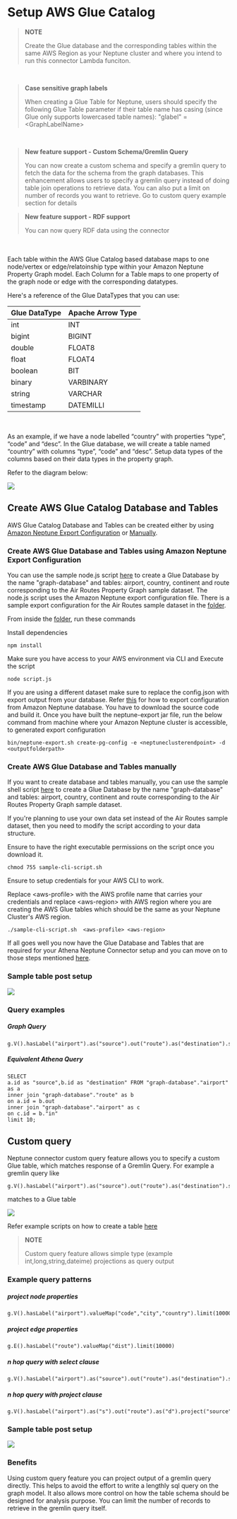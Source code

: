 
# Setup AWS Glue Catalog

> **NOTE**
>
> Create the Glue database and the corresponding tables within the same AWS Region as your Neptune cluster and where you intend to run this connector Lambda funciton.

<br/>

> **Case sensitive graph labels**
>
> When creating a Glue Table for Neptune, users should specify the following Glue Table parameter if their table name has casing (since Glue only supports lowercased table names):
    "glabel" = &lt;GraphLabelName&gt;
<br/>


> **New feature support - Custom Schema/Gremlin Query**
>
> You can now create a custom schema and specify a gremlin query to fetch the data for the schema from the graph databases. This enhancement allows users to specify a gremlin query instead of doing table join operations to retrieve data. You can also put a limit on number of records you want to retrieve.  Go to custom query example section for details

> **New feature support - RDF support**
>
> You can now query RDF data using the connector


<br/>


<br/>
Each table within the AWS Glue Catalog based database maps to one node/vertex or edge/relatoinship type within your Amazon Neptune Property Graph model. Each Column for a Table maps to one property of the graph node or edge with the corresponding datatypes.

Here's a reference of the Glue DataTypes that you can use:
        
|Glue DataType|Apache Arrow Type|
|-------------|-----------------|
|int|INT|
|bigint|BIGINT|
|double|FLOAT8|
|float|FLOAT4|
|boolean|BIT|
|binary|VARBINARY|
|string|VARCHAR|
|timestamp|DATEMILLI|

<br/>

As an example, if we have a node labelled “country” with properties “type”, “code” and “desc”.  In the Glue database, we will create a table named “country” with columns “type”, “code” and “desc”. Setup data types of the columns based on their data types in the property graph. 

Refer to the diagram below:

![](./assets/connector-propertygraph.png)

## Create AWS Glue Catalog Database and Tables

AWS Glue Catalog Database and Tables can be created either by using [Amazon Neptune Export Configuration](#create-aws-glue-database-and-tables-using-amazon-neptune-export-configuration) or [Manually](#create-aws-glue-database-and-tables-manually). 

### Create AWS Glue Database and Tables using Amazon Neptune Export Configuration

You can use the sample node.js script [here](./automation/script.js) to create a Glue Database by the name "graph-database" and tables: airport, country, continent and route corresponding to the Air Routes Property Graph sample dataset. The node.js script uses the Amazon Neptune export configuration file. There is a sample export configuration for the Air Routes sample dataset in the [folder](./automation).

From inside the [folder](./automation), run these commands

Install dependencies

```
npm install
```

Make sure you have access to your AWS environment via CLI and Execute the script

```
node script.js

```
If you are using a different dataset make sure to replace the config.json with export output from your database. Refer [this](https://github.com/awslabs/amazon-neptune-tools/tree/master/neptune-export) for how to export configuration from Amazon Neptune database.  You have to download the source code and build it. Once you have built the neptune-export jar file, run the below command from machine where your Amazon Neptune cluster is accessible, to generated export configuration

```
bin/neptune-export.sh create-pg-config -e <neptuneclusterendpoint> -d <outputfolderpath>

```

### Create AWS Glue Database and Tables manually


If you want to create database and tables manually, you can use the sample shell script [here](./manual/sample-cli-script.sh) to create a Glue Database by the name "graph-database" and tables: airport, country, continent and route  corresponding to the Air Routes Property Graph sample dataset. 

If you're planning to use your own data set instead of the Air Routes sample dataset, then you need to modify the script according to your data structure. 

Ensure to have the right executable permissions on the script once you download it.

```
chmod 755 sample-cli-script.sh
```
Ensure to setup credentials for your AWS CLI to work.

Replace &lt;aws-profile> with the AWS profile name that carries your credentials and replace &lt;aws-region> with AWS region where you are creating the AWS Glue tables which should be the same as your Neptune Cluster's AWS region.

```
./sample-cli-script.sh  <aws-profile> <aws-region>
```


If all goes well you now have the Glue Database and Tables that are required for your Athena Neptune Connector setup and you can move on to those steps mentioned [here](../neptune-connector-setup/).

### Sample table post setup

![](./assets/table.png)

### Query examples

##### Graph Query

```
g.V().hasLabel("airport").as("source").out("route").as("destination").select("source","destination").by(id()).limit(10)
```

#####  Equivalent Athena Query
```
SELECT 
a.id as "source",b.id as "destination" FROM "graph-database"."airport" as a 
inner join "graph-database"."route" as b 
on a.id = b.out
inner join "graph-database"."airport" as c 
on c.id = b."in"
limit 10;
```

## Custom query

Neptune connector custom query feature allows you to specify a custom Glue table, which matches response of a Gremlin Query. For example a gremlin query like 

```
g.V().hasLabel("airport").as("source").out("route").as("destination").select("source","destination").by(id()).limit(10)

```

matches to a Glue table 

![](./assets/customquery-exampletable.png)

Refer example scripts on how to create a table [here](./manual/sample-cli-script.sh)

> **NOTE**
>
> Custom query feature allows simple type (example int,long,string,dateime) projections as query output


### Example query patterns 

##### project node properties

```
g.V().hasLabel("airport").valueMap("code","city","country").limit(10000)
```

##### project edge properties

```
g.E().hasLabel("route").valueMap("dist").limit(10000)
```

##### n hop query with select clause

```
g.V().hasLabel("airport").as("source").out("route").as("destination").select("source","destination").by("code").limit(10)

```

##### n hop query with project clause
```
g.V().hasLabel("airport").as("s").out("route").as("d").project("source","destination").by(select("s").id()).by(select("d").id()).limit(10)

```

### Sample table post setup

![](./assets/customtable.png)

###  Benefits

Using custom query feature you can project output of a gremlin query directly. This helps to avoid the effort to write a lengthly sql query on the graph model. It also allows more control on how the table schema should be designed for analysis purpose. You can limit the number of records to retrieve in the gremlin query itself.




